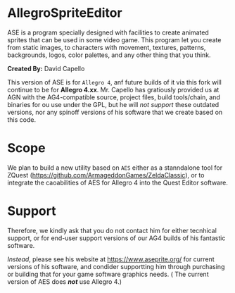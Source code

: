 # AllegroSpriteEditor

ASE is a program specially designed with facilities to create animated sprites that can be used in some video game. This program let you create from static images, to characters with movement, textures, patterns, backgrounds, logos, color palettes, and any other thing that you think.

**Created By:** David Capello	

This version of ASE is for ``Allegro 4``, anf future builds of it via this fork will continue to be for **Allegro 4.xx**.
Mr. Capello has gratiously provided us at AGN with the AG4-compatible source, project files, build tools/chain, and binaries for ou use under the GPL, but he will *not support* these outdated versions, nor any spinoff versions of his software that we create based on this code.

# Scope
We plan to build a new utility based on ``AES`` either as a stanndalone tool for ZQuest (https://github.com/ArmageddonGames/ZeldaClassic), or to integrate the caoabilities of AES for Allegro 4 into the Quest Editor software.

# Support
Therefore, we kindly ask that you do not contact him for either tecnhical support, or for end-user support versions of our AG4 builds of his fantastic software.

*Instead*, please see his website at https://www.aseprite.org/ for current versions of his software, and condider supportting him through purchasing or building that for your game software graphics needs. 
( The current version of AES does ***not*** use Allegro 4.)